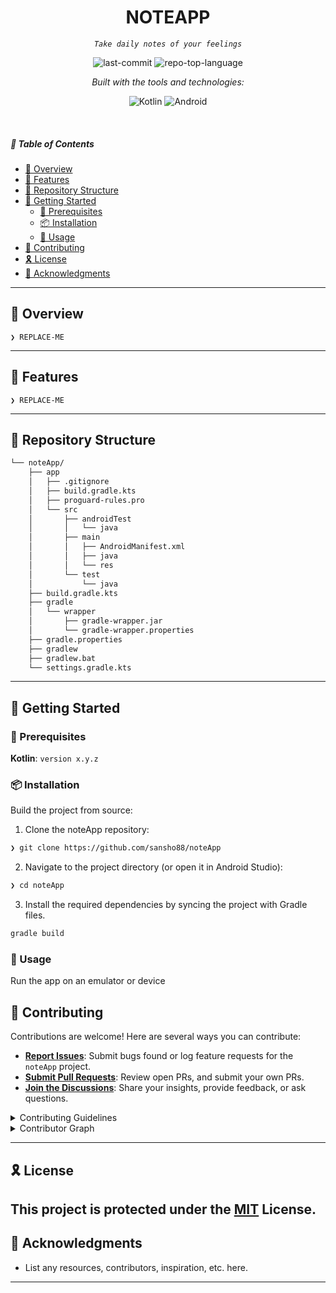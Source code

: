 <p align="center">
    <h1 align="center">NOTEAPP</h1>
</p>
<p align="center">
    <em><code>Take daily notes of your feelings</code></em>
</p>
<p align="center">
	<img src="https://img.shields.io/github/last-commit/sansho88/noteApp?style=flat&logo=git&logoColor=white&color=0080ff" alt="last-commit">
	<img src="https://img.shields.io/github/languages/top/sansho88/noteApp?style=flat&color=0080ff" alt="repo-top-language">
</p>
<p align="center">
		<em>Built with the tools and technologies:</em>
</p>
<p align="center">
	<img src="https://img.shields.io/badge/Kotlin-7F52FF.svg?style=flat&logo=Kotlin&logoColor=white" alt="Kotlin">
	<img src="https://img.shields.io/badge/Android-3DDC84.svg?style=flat&logo=Android&logoColor=white" alt="Android">
</p>

<br>

##### 🔗 Table of Contents

- [📍 Overview](#-overview)
- [👾 Features](#-features)
- [📂 Repository Structure](#-repository-structure)
- [🚀 Getting Started](#-getting-started)
    - [🔖 Prerequisites](#-prerequisites)
    - [📦 Installation](#-installation)
    - [🤖 Usage](#-usage)
- [🤝 Contributing](#-contributing)
- [🎗 License](#-license)
- [🙌 Acknowledgments](#-acknowledgments)

---

## 📍 Overview

<code>❯ REPLACE-ME</code>

---

## 👾 Features

<code>❯ REPLACE-ME</code>

---

## 📂 Repository Structure

```sh
└── noteApp/
    ├── app
    │   ├── .gitignore
    │   ├── build.gradle.kts
    │   ├── proguard-rules.pro
    │   └── src
    │       ├── androidTest
    │       │   └── java
    │       ├── main
    │       │   ├── AndroidManifest.xml
    │       │   ├── java
    │       │   └── res
    │       └── test
    │           └── java
    ├── build.gradle.kts
    ├── gradle
    │   └── wrapper
    │       ├── gradle-wrapper.jar
    │       └── gradle-wrapper.properties
    ├── gradle.properties
    ├── gradlew
    ├── gradlew.bat
    └── settings.gradle.kts
```

---

## 🚀 Getting Started

### 🔖 Prerequisites

**Kotlin**: `version x.y.z`

### 📦 Installation

Build the project from source:

1. Clone the noteApp repository:
```sh
❯ git clone https://github.com/sansho88/noteApp
```

2. Navigate to the project directory (or open it in Android Studio):
```sh
❯ cd noteApp
```

3. Install the required dependencies by syncing the project with Gradle files.
```sh
gradle build
```

### 🤖 Usage

Run the app on an emulator or device

## 🤝 Contributing

Contributions are welcome! Here are several ways you can contribute:

- **[Report Issues](https://github.com/sansho88/noteApp/issues)**: Submit bugs found or log feature requests for the `noteApp` project.
- **[Submit Pull Requests](https://github.com/sansho88/noteApp/blob/main/CONTRIBUTING.md)**: Review open PRs, and submit your own PRs.
- **[Join the Discussions](https://github.com/sansho88/noteApp/discussions)**: Share your insights, provide feedback, or ask questions.

<details closed>
<summary>Contributing Guidelines</summary>

1. **Fork the Repository**: Start by forking the project repository to your github account.
2. **Clone Locally**: Clone the forked repository to your local machine using a git client.
   ```sh
   git clone https://github.com/sansho88/noteApp
   ```
3. **Create a New Branch**: Always work on a new branch, giving it a descriptive name.
   ```sh
   git checkout -b new-feature-x
   ```
4. **Make Your Changes**: Develop and test your changes locally.
5. **Commit Your Changes**: Commit with a clear message describing your updates.
   ```sh
   git commit -m 'Implemented new feature x.'
   ```
6. **Push to github**: Push the changes to your forked repository.
   ```sh
   git push origin new-feature-x
   ```
7. **Submit a Pull Request**: Create a PR against the original project repository. Clearly describe the changes and their motivations.
8. **Review**: Once your PR is reviewed and approved, it will be merged into the main branch. Congratulations on your contribution!
</details>

<details closed>
<summary>Contributor Graph</summary>
<br>
<p align="left">
   <a href="https://github.com{/sansho88/noteApp/}graphs/contributors">
      <img src="https://contrib.rocks/image?repo=sansho88/noteApp">
   </a>
</p>
</details>

---

## 🎗 License

This project is protected under the [MIT](https://choosealicense.com/licenses/MIT) License.
---

## 🙌 Acknowledgments

- List any resources, contributors, inspiration, etc. here.

---
